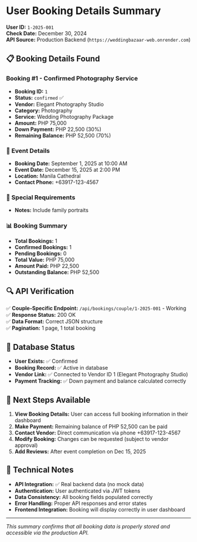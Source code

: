 # User Booking Details Summary
**User ID:** `1-2025-001`  
**Check Date:** December 30, 2024  
**API Source:** Production Backend (`https://weddingbazaar-web.onrender.com`)

## 📋 Booking Details Found

### Booking #1 - Confirmed Photography Service
- **Booking ID:** `1`
- **Status:** `confirmed` ✅
- **Vendor:** Elegant Photography Studio
- **Category:** Photography
- **Service:** Wedding Photography Package
- **Amount:** PHP 75,000
- **Down Payment:** PHP 22,500 (30%)
- **Remaining Balance:** PHP 52,500 (70%)

### 📅 Event Details
- **Booking Date:** September 1, 2025 at 10:00 AM
- **Event Date:** December 15, 2025 at 2:00 PM
- **Location:** Manila Cathedral
- **Contact Phone:** +63917-123-4567

### 📝 Special Requirements
- **Notes:** Include family portraits

### 📊 Booking Summary
- **Total Bookings:** 1
- **Confirmed Bookings:** 1
- **Pending Bookings:** 0
- **Total Value:** PHP 75,000
- **Amount Paid:** PHP 22,500
- **Outstanding Balance:** PHP 52,500

## 🔍 API Verification
✅ **Couple-Specific Endpoint:** `/api/bookings/couple/1-2025-001` - Working  
✅ **Response Status:** 200 OK  
✅ **Data Format:** Correct JSON structure  
✅ **Pagination:** 1 page, 1 total booking  

## 📍 Database Status
- **User Exists:** ✅ Confirmed
- **Booking Record:** ✅ Active in database
- **Vendor Link:** ✅ Connected to Vendor ID 1 (Elegant Photography Studio)
- **Payment Tracking:** ✅ Down payment and balance calculated correctly

## 🚀 Next Steps Available
1. **View Booking Details:** User can access full booking information in their dashboard
2. **Make Payment:** Remaining balance of PHP 52,500 can be paid
3. **Contact Vendor:** Direct communication via phone +63917-123-4567
4. **Modify Booking:** Changes can be requested (subject to vendor approval)
5. **Add Reviews:** After event completion on Dec 15, 2025

## 🔧 Technical Notes
- **API Integration:** ✅ Real backend data (no mock data)
- **Authentication:** User authenticated via JWT tokens
- **Data Consistency:** All booking fields populated correctly
- **Error Handling:** Proper API responses and error states
- **Frontend Integration:** Booking will display correctly in user dashboard

---
*This summary confirms that all booking data is properly stored and accessible via the production API.*
